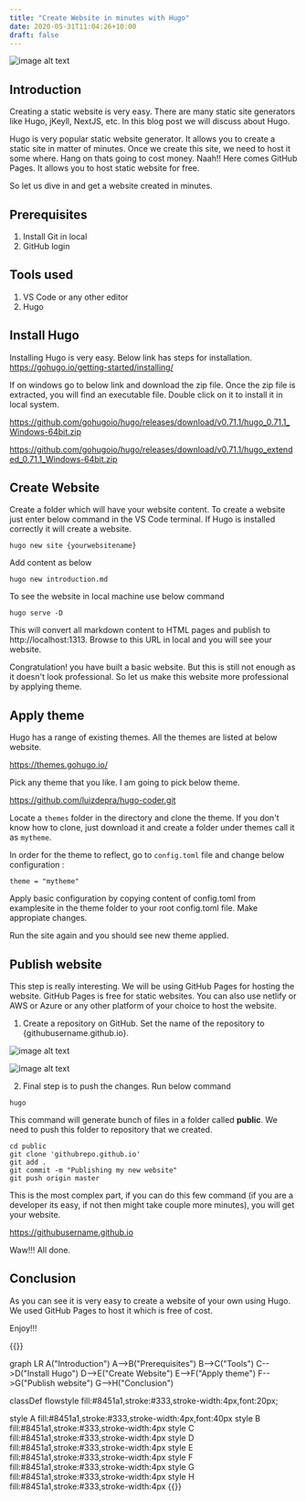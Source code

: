 ```yaml
---
title: "Create Website in minutes with Hugo"
date: 2020-05-31T11:04:26+10:00
draft: false
---
```


![image alt text](/mermaid-diagram-createyourwebsite.png)

## Introduction

Creating a static website is very easy. There are many static site generators like Hugo, jKeyll, NextJS, etc. In this blog post we will discuss about Hugo.

Hugo is very popular static website generator. It allows you to create a static site in matter of minutes. Once we create this site, we need to host it some where. Hang on thats going to cost money. Naah!! Here comes GitHub Pages. It allows you to host static website for free.

So let us dive in and get a website created in minutes.


## Prerequisites

1. Install Git in local
2. GitHub login

## Tools used

1. VS Code or any other editor
2. Hugo 

## Install Hugo

Installing Hugo is very easy. Below link has steps for installation.
https://gohugo.io/getting-started/installing/

If on windows go to below link and download the zip file. Once the zip file is extracted, you will find an executable file. Double click on it to install it in local system. 

https://github.com/gohugoio/hugo/releases/download/v0.71.1/hugo_0.71.1_Windows-64bit.zip

https://github.com/gohugoio/hugo/releases/download/v0.71.1/hugo_extended_0.71.1_Windows-64bit.zip


## Create Website 

Create a folder which will have your website content. To create a website just enter below command in the VS Code terminal. If Hugo is installed correctly it will create a website.

```
hugo new site {yourwebsitename}
```
Add content as below
```
hugo new introduction.md
```
To see the website in local machine use below command
```
hugo serve -D
```
This will convert all markdown content to HTML pages and publish to http://localhost:1313. Browse to this URL in local and you will see your website.

Congratulation! you have built a basic website. But this is still not enough as it doesn't look professional. So let us make this website more professional by applying theme.

## Apply theme

Hugo has a range of existing themes. All the themes are listed at below website.

https://themes.gohugo.io/

Pick any theme that you like. I am going to pick below theme. 

https://github.com/luizdepra/hugo-coder.git

Locate a ```themes``` folder in the directory and clone the theme. If you don't know how to clone, just download it and create a folder under themes call it as ```mytheme```.

In order for the theme to reflect, go to ```config.toml``` file and change below configuration :

```
theme = "mytheme"
```
Apply basic configuration by copying content of config.toml from examplesite in the theme folder to your root config.toml file. Make appropiate changes.

Run the site again and you should see new theme applied.

## Publish website

This step is really interesting. We will be using GitHub Pages for hosting the website. GitHub Pages is free for static websites. You can also use netlify or AWS or Azure or any other platform of your choice to host the website.

1. Create a repository on GitHub. Set the name of the repository to {githubusername.github.io}.

![image alt text](/CreateNewGitHubRepo.PNG)

![image alt text](/SetGitHubPagesSetting.PNG)

2. Final step is to push the changes. Run below command

```
hugo
```

This command will generate bunch of files in a folder called **public**. We need to push this folder to repository that we created.

```
cd public
git clone 'githubrepo.github.io'
git add .
git commit -m "Publishing my new website"
git push origin master
```
This is the most complex part, if you can do this few command (if you are a developer its easy, if not then might take couple more minutes), you will get your website.

https://githubusername.github.io

Waw!!! All done.


## Conclusion

As you can see it is very easy to create a website of your own using Hugo. We used GitHub Pages to host it which is free of cost. 

Enjoy!!!


{{<mermaid>}}

graph LR
  A("Introduction")
  A-->B("Prerequisites")
  B-->C("Tools")
  C-->D("Install Hugo")
  D-->E("Create Website")
  E-->F("Apply theme")
  F-->G("Publish website")
  G-->H("Conclusion")

  classDef flowstyle fill:#8451a1,stroke:#333,stroke-width:4px,font:20px;

  style A fill:#8451a1,stroke:#333,stroke-width:4px,font:40px
  style B fill:#8451a1,stroke:#333,stroke-width:4px
  style C fill:#8451a1,stroke:#333,stroke-width:4px
  style D fill:#8451a1,stroke:#333,stroke-width:4px
  style E fill:#8451a1,stroke:#333,stroke-width:4px
  style F fill:#8451a1,stroke:#333,stroke-width:4px
  style G fill:#8451a1,stroke:#333,stroke-width:4px
  style H fill:#8451a1,stroke:#333,stroke-width:4px
{{</mermaid>}}

